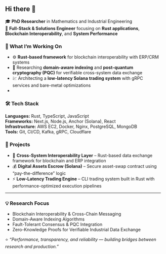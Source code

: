 ## Hi there 👋

🎓 **PhD Researcher** in Mathematics and Industrial Engineering  
🔧 **Full-Stack & Solutions Engineer** focusing on **Rust applications**, **Blockchain Interoperability**, and **System Performance**  

### 🚀 What I’m Working On
- ⚙️ **Rust-based framework** for blockchain interoperability with ERP/CRM systems  
- 🧩 Researching **domain-aware indexing** and **post-quantum cryptography (PQC)** for verifiable cross-system data exchange  
- 💹 Architecting a **low-latency Solana trading system** with gRPC services and bare-metal optimizations
- 
### 🛠️ Tech Stack
**Languages:** Rust, TypeScript, JavaScript  
**Frameworks:** Next.js, Node.js, Anchor (Solana), React  
**Infrastructure:** AWS EC2, Docker, Nginx, PostgreSQL, MongoDB  
**Tools:** Git, CI/CD, Kafka, gRPC, Cloudflare  

### 📘  Projects
- 🔄 **Cross-System Interoperability Layer** – Rust-based data exchange framework for blockchain and ERP integration  
- 💰 **Digital Assets Escrow (Solana)** – Secure asset-swap contract using “pay-the-difference” logic  
- ⚡ **Low-Latency Trading Engine** – CLI trading system built in Rust with performance-optimized execution pipelines  

---

### 💡 Research Focus
- Blockchain Interoperability & Cross-Chain Messaging  
- Domain-Aware Indexing Algorithms  
- Fault-Tolerant Consensus & PQC Integration  
- Zero-Knowledge Proofs for Verifiable Industrial Data Exchange  


⭐ *“Performance, transparency, and reliability — building bridges between research and production.”*

